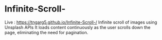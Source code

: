 # Infinite-Scroll-
Live : https://tngarg5.github.io/Infinite-Scroll-/
Infinite scroll of images using Unsplash APIs 
It loads content continuously as the user scrolls down the page, eliminating the need for pagination. 
